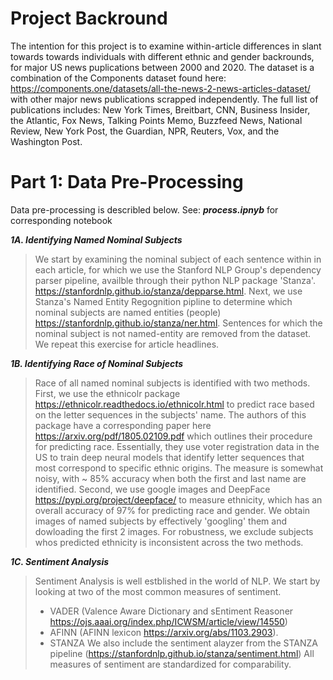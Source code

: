 # ****Project Backround****

The intention for this project is to examine within-article differences in slant towards towards individuals with different ethnic and gender backrounds, for major US news puplications between 2000 and 2020. The dataset is a combination of the Components dataset found here: https://components.one/datasets/all-the-news-2-news-articles-dataset/ with other major news publications scrapped independently. The full list of publications includes: New York Times, Breitbart, CNN, Business Insider, the Atlantic, Fox News, Talking Points Memo, Buzzfeed News, National Review, New York Post, the Guardian, NPR, Reuters, Vox, and the Washington Post.



# ****Part 1: Data Pre-Processing****

Data pre-processing is describled below. See: ***process.ipnyb*** for corresponding notebook


***1A. Identifying Named Nominal Subjects***

> We start by examining the nominal subject of each sentence within in each article, for which we use the Stanford NLP Group's dependency parser pipeline, availble through their python NLP package 'Stanza'. https://stanfordnlp.github.io/stanza/depparse.html. Next, we use Stanza's Named Entity Regognition pipline to determine which nominal subjects are named entities (people) https://stanfordnlp.github.io/stanza/ner.html. Sentences for which the nominal subject is not named-entity are removed from the dataset. We repeat this exercise for article headlines.



***1B. Identifying Race of Nominal Subjects***

> Race of all named nominal subjects is identified with two methods. First, we use the ethnicolr package https://ethnicolr.readthedocs.io/ethnicolr.html to predict race based on the letter sequences in the subjects' name. The authors of this package have a corresponding paper here https://arxiv.org/pdf/1805.02109.pdf which outlines their procedure for predicting race. Essentially, they use voter registration data in the US to train deep neural models that identify letter sequences that most correspond to specific ethnic origins.  The measure is somewhat noisy, with ~ 85% accuracy when both the first and last name are identified.  Second, we use google images and DeepFace https://pypi.org/project/deepface/ to measure ethnicity, which has an overall accuracy of 97% for predicting race and gender. We obtain images of named subjects by effectively 'googling' them and dowloading the first 2 images. For robustness, we exclude subjects whos predicted ethnicity is inconsistent across the two methods.



***1C. Sentiment Analysis***

> Sentiment Analysis is well estblished in the world of NLP. We start by looking at two of the most common measures of sentiment.
> *   VADER (Valence Aware Dictionary and sEntiment Reasoner https://ojs.aaai.org/index.php/ICWSM/article/view/14550)
> *   AFINN (AFINN lexicon https://arxiv.org/abs/1103.2903). 
> *   STANZA We also include the sentiment alayzer from the STANZA pipeline (https://stanfordnlp.github.io/stanza/sentiment.html)
> All measures of sentiment are standardized for comparability. 
